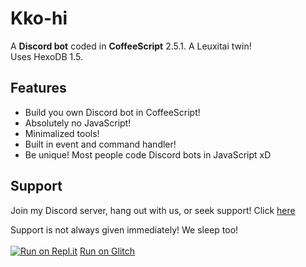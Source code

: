 # Kko-hi

A **Discord bot** coded in **CoffeeScript** 2.5.1. A Leuxitai twin!<br>
Uses HexoDB 1.5.

## Features

- Build you own Discord bot in CoffeeScript!
- Absolutely no JavaScript!
- Minimalized tools!
- Built in event and command handler!
- Be unique! Most people code Discord bots in JavaScript xD

## Support

Join my Discord server, hang out with us, or seek support!
Click [here](https://discord.gg/6uWa4Ga)

Support is not always given immediately! We sleep too!
<br><br>
[![Run on Repl.it](https://repl.it/badge/github/Fizuku/Kko-hi)](https://repl.it/github/Fizuku/Kko-hi)
[Run on Glitch](https://glitch.com/~kko-hi-bot)
